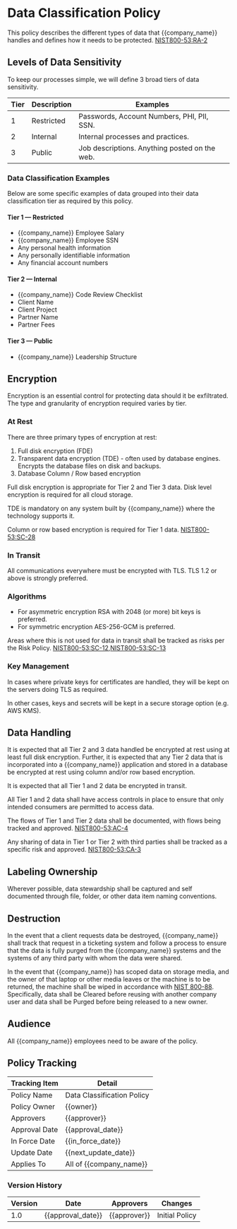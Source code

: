 # Data Classification Policy

This policy describes the different types of data that {{company_name}} handles and defines how it needs to be protected.
[NIST800-53:RA-2](https://nvd.nist.gov/800-53/Rev4/control/RA-2)

## Levels of Data Sensitivity

To keep our processes simple, we will define 3 broad tiers of data sensitivity.

| Tier | Description | Examples |
| -----|-------------|----------|
| 1 | Restricted | Passwords, Account Numbers, PHI, PII, SSN.  |
| 2 | Internal | Internal processes and practices. |
| 3 | Public | Job descriptions. Anything posted on the web. |

### Data Classification Examples

Below are some specific examples of data grouped into their data classification
tier as required by this policy.

#### Tier 1 — Restricted

* {{company_name}} Employee Salary
* {{company_name}} Employee SSN
* Any personal health information
* Any personally identifiable information
* Any financial account numbers

#### Tier 2 — Internal

* {{company_name}} Code Review Checklist
* Client Name
* Client Project
* Partner Name
* Partner Fees

#### Tier 3 — Public

* {{company_name}} Leadership Structure

## Encryption

Encryption is an essential control for protecting data should it be exfiltrated.
The type and granularity of encryption required varies by tier.

### At Rest

There are three primary types of encryption at rest:

1. Full disk encryption (FDE)
1. Transparent data encryption (TDE) - often used by database engines. Encrypts
   the database files on disk and backups.
1. Database Column / Row based encryption

Full disk encryption is appropriate for Tier 2 and Tier 3 data.  Disk level
encryption is required for all cloud storage.

TDE is mandatory on any system built by {{company_name}} where the technology
supports it.

Column or row based encryption is required for Tier 1 data.
[NIST800-53:SC-28](https://nvd.nist.gov/800-53/Rev4/control/SC-28)

### In Transit

All communications everywhere must be encrypted with TLS. TLS 1.2 or above
is strongly preferred.

### Algorithms

* For asymmetric encryption RSA with 2048 (or more) bit keys is preferred.
* For symmetric encryption AES-256-GCM is preferred.

Areas where this is not used for data in transit shall be tracked as risks per the Risk Policy.
[NIST800-53:SC-12](https://nvd.nist.gov/800-53/Rev4/control/SC-12),[NIST800-53:SC-13](https://nvd.nist.gov/800-53/Rev4/control/SC-13)

### Key Management

In cases where private keys for certificates are handled, they will be kept on the servers doing TLS as required.

In other cases, keys and secrets will be kept in a secure storage option (e.g. AWS KMS).

## Data Handling

It is expected that all Tier 2 and 3 data handled be encrypted at rest
using at least full disk encryption. Further, it is expected that any Tier 2
data that is incorporated into a {{company_name}} application and stored in a
database be encrypted at rest using column and/or row based encryption.

It is expected that all Tier 1 and 2 data be encrypted in transit.

All Tier 1 and 2 data shall have access controls in place to ensure that only
intended consumers are permitted to access data.

The flows of Tier 1 and Tier 2 data shall be documented, with flows being
tracked and approved. [NIST800-53:AC-4](https://nvd.nist.gov/800-53/Rev4/control/AC-4)

Any sharing of data in Tier 1 or Tier 2 with third parties shall be tracked as
a specific risk and approved. [NIST800-53:CA-3](https://nvd.nist.gov/800-53/Rev4/control/CA-3)

## Labeling Ownership

Wherever possible, data stewardship shall be captured and self documented through file, folder, or other data
item naming conventions.

## Destruction

In the event that a client requests data be destroyed, {{company_name}} shall
track that request in a ticketing system and follow a process to ensure that
the data is fully purged from the {{company_name}} systems and the systems of
any third party with whom the data were shared.

In the event that {{company_name}} has scoped data on storage media, and the
owner of that laptop or other media leaves or the machine is to be returned,
the machine shall be wiped in accordance with [NIST 800-88](https://nvlpubs.nist.gov/nistpubs/SpecialPublications/NIST.SP.800-88r1.pdf). Specifically, data shall be Cleared before reusing with another company user
and data shall be Purged before being released to a new owner.

## Audience

All {{company_name}} employees need to be aware of the policy.

## Policy Tracking

| Tracking Item   | Detail |
|-----------------|--------|
| Policy Name     | Data Classification Policy |
| Policy Owner    | {{owner}} |
| Approvers       | {{approver}} |
| Approval Date   | {{approval_date}} |
| In Force Date   | {{in_force_date}} |
| Update Date     | {{next_update_date}} |
| Applies To      | All of {{company_name}} |

### Version History

| Version | Date | Approvers | Changes |
|--|--|--|--|
| 1.0 | {{approval_date}} | {{approver}} | Initial Policy |
